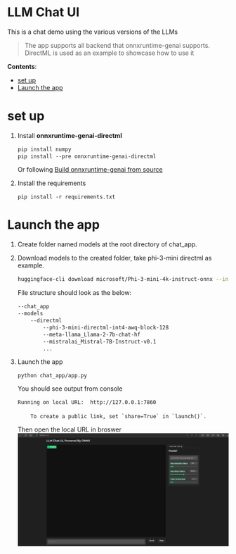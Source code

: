 # LLM Chat UI <!-- omit in toc -->
This is a chat demo using the various versions of the LLMs

> The app supports all backend that onnxruntime-genai supports. DirectML is used as an example to showcase how to use it

**Contents**:
- [set up](#set-up)
- [Launch the app](#launch-the-app)

# set up

1. Install **onnxruntime-genai-directml** 
   
   ```
   pip install numpy
   pip install --pre onnxruntime-genai-directml
   ```

   Or following [Build onnxruntime-genai from source](https://onnxruntime.ai/docs/genai/howto/build-from-source.html#build-onnxruntime-genai-from-source)

2. Install the requirements

    ```
    pip install -r requirements.txt
    ```

# Launch the app

1. Create folder named models at the root directory of chat_app.

2. Download models to the created folder, take phi-3-mini directml as example.

    ```bash
    huggingface-cli download microsoft/Phi-3-mini-4k-instruct-onnx --include directml/* --local-dir .
    ```

     File structure should look as the below:
    ```
    --chat_app
    --models
        --directml
            --phi-3-mini-directml-int4-awq-block-128
            --meta-llama_Llama-2-7b-chat-hf
            --mistralai_Mistral-7B-Instruct-v0.1
            ...
    ```




3. Launch the app

    ```
    python chat_app/app.py
    ```

    You should see output from console
    ```
    Running on local URL:  http://127.0.0.1:7860

        To create a public link, set `share=True` in `launch()`.
    ```

   Then open the local URL in broswer
   ![alt text](image.png)